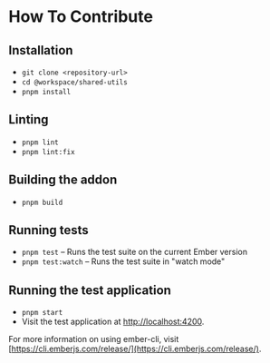 # How To Contribute

## Installation

- `git clone <repository-url>`
- `cd @workspace/shared-utils`
- `pnpm install`

## Linting

- `pnpm lint`
- `pnpm lint:fix`

## Building the addon

- `pnpm build`

## Running tests

- `pnpm test` – Runs the test suite on the current Ember version
- `pnpm test:watch` – Runs the test suite in "watch mode"

## Running the test application

- `pnpm start`
- Visit the test application at [http://localhost:4200](http://localhost:4200).

For more information on using ember-cli, visit [https://cli.emberjs.com/release/](https://cli.emberjs.com/release/).
